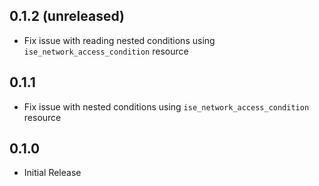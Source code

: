 ## 0.1.2 (unreleased)

- Fix issue with reading nested conditions using `ise_network_access_condition` resource

## 0.1.1

- Fix issue with nested conditions using `ise_network_access_condition` resource

## 0.1.0

- Initial Release
